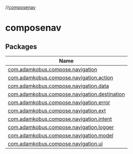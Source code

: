 //[composenav](index.md)

# composenav

## Packages

| Name |
|---|
| [com.adamkobus.compose.navigation](composenav/com.adamkobus.compose.navigation/index.md) |
| [com.adamkobus.compose.navigation.action](composenav/com.adamkobus.compose.navigation.action/index.md) |
| [com.adamkobus.compose.navigation.data](composenav/com.adamkobus.compose.navigation.data/index.md) |
| [com.adamkobus.compose.navigation.destination](composenav/com.adamkobus.compose.navigation.destination/index.md) |
| [com.adamkobus.compose.navigation.error](composenav/com.adamkobus.compose.navigation.error/index.md) |
| [com.adamkobus.compose.navigation.ext](composenav/com.adamkobus.compose.navigation.ext/index.md) |
| [com.adamkobus.compose.navigation.intent](composenav/com.adamkobus.compose.navigation.intent/index.md) |
| [com.adamkobus.compose.navigation.logger](composenav/com.adamkobus.compose.navigation.logger/index.md) |
| [com.adamkobus.compose.navigation.model](composenav/com.adamkobus.compose.navigation.model/index.md) |
| [com.adamkobus.compose.navigation.ui](composenav/com.adamkobus.compose.navigation.ui/index.md) |
